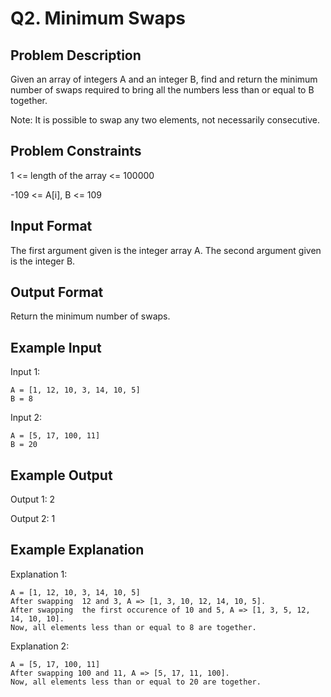 # Q2. Minimum Swaps
## Problem Description

Given an array of integers A and an integer B, find and return the minimum number of swaps required to bring all the numbers less than or equal to B together.

Note: It is possible to swap any two elements, not necessarily consecutive.

## Problem Constraints

1 <= length of the array <= 100000

-109 <= A[i], B <= 109

## Input Format

The first argument given is the integer array A.
The second argument given is the integer B.

## Output Format

Return the minimum number of swaps.

## Example Input

Input 1:

    A = [1, 12, 10, 3, 14, 10, 5]
    B = 8

Input 2:

    A = [5, 17, 100, 11]
    B = 20


## Example Output

Output 1:
 2

Output 2:
 1


## Example Explanation

Explanation 1:

    A = [1, 12, 10, 3, 14, 10, 5]
    After swapping  12 and 3, A => [1, 3, 10, 12, 14, 10, 5].
    After swapping  the first occurence of 10 and 5, A => [1, 3, 5, 12, 14, 10, 10].
    Now, all elements less than or equal to 8 are together.

Explanation 2:

    A = [5, 17, 100, 11]
    After swapping 100 and 11, A => [5, 17, 11, 100].
    Now, all elements less than or equal to 20 are together.
 

